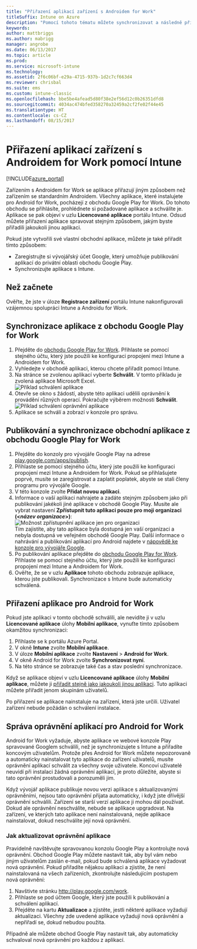 ```yaml
---
title: "Přiřazení aplikací zařízení s Androidem for Work"
titleSuffix: Intune on Azure
description: "Pomocí tohoto tématu můžete synchronizovat a následně přiřadit aplikaci zařízení s Androidem for Work z obchodu Google Play for Work."
keywords: 
author: mattbriggs
ms.author: mabrigg
manager: angrobe
ms.date: 06/13/2017
ms.topic: article
ms.prod: 
ms.service: microsoft-intune
ms.technology: 
ms.assetid: 2f6c06bf-e29a-4715-937b-1d2c7cf663d4
ms.reviewer: chrisbal
ms.suite: ems
ms.custom: intune-classic
ms.openlocfilehash: bbe5be4afead5d80f38e2ef56d12c0b26351dfd8
ms.sourcegitcommit: 4034ac474bfed358270a32459a2cf2fe02f44e45
ms.translationtype: HT
ms.contentlocale: cs-CZ
ms.lasthandoff: 08/15/2017
---
```

# <a name="how-to-assign-apps-to-android-for-work-devices-with-intune"></a>Přiřazení aplikací zařízení s Androidem for Work pomocí Intune

[!INCLUDE[azure_portal](./includes/azure_portal.md)]

Zařízením s Androidem for Work se aplikace přiřazují jiným způsobem než zařízením se standardním Androidem. Všechny aplikace, které instalujete pro Android for Work, pocházejí z obchodu Google Play for Work. Do tohoto obchodu se přihlásíte, prohlédnete si požadované aplikace a schválíte je.
Aplikace se pak objeví v uzlu **Licencované aplikace** portálu Intune. Odsud můžete přiřazení aplikace spravovat stejným způsobem, jakým byste přiřadili jakoukoli jinou aplikaci.

Pokud jste vytvořili své vlastní obchodní aplikace, můžete je také přiřadit tímto způsobem:
- Zaregistrujte si vývojářský účet Google, který umožňuje publikování aplikací do privátní oblasti obchodu Google Play.
- Synchronizujte aplikace s Intune.

## <a name="before-you-start"></a>Než začnete

Ověřte, že jste v úloze **Registrace zařízení** portálu Intune nakonfigurovali vzájemnou spolupráci Intune a Androidu for Work.

## <a name="synchronize-an-app-from-the-google-play-for-work-store"></a>Synchronizace aplikace z obchodu Google Play for Work

1. Přejděte do [obchodu Google Play for Work](https://play.google.com/work). Přihlaste se pomocí stejného účtu, který jste použili ke konfiguraci propojení mezi Intune a Androidem for Work.
2. Vyhledejte v obchodě aplikaci, kterou chcete přiřadit pomocí Intune.
3. Na stránce se zvolenou aplikací vyberte **Schválit**. V tomto příkladu je zvolená aplikace Microsoft Excel.<br>
  ![Příklad schválení aplikace](media/approve.png)
4. Otevře se okno s žádostí, abyste této aplikaci udělili oprávnění k provádění různých operací. Pokračujte výběrem možnosti **Schválit**.<br>
  ![Příklad schválení oprávnění aplikace](media/approve-app-permissions.png)
5. Aplikace se schválí a zobrazí v konzole pro správu.

## <a name="publish-then-synchronize-a-line-of-business-app-from-the-google-play-for-work-store"></a>Publikování a synchronizace obchodní aplikace z obchodu Google Play for Work

1. Přejděte do konzoly pro vývojáře Google Play na adrese [play.google.com/apps/publish](https://play.google.com/apps/publish).
2. Přihlaste se pomocí stejného účtu, který jste použili ke konfiguraci propojení mezi Intune a Androidem for Work. Pokud se přihlašujete poprvé, musíte se zaregistrovat a zaplatit poplatek, abyste se stali členy programu pro vývojáře Google.
3. V této konzole zvolte **Přidat novou aplikaci**.
4. Informace o vaší aplikaci nahrajete a zadáte stejným způsobem jako při publikování jakékoli jiné aplikace v obchodě Google Play. Musíte ale vybrat nastavení **Zpřístupnit tuto aplikaci pouze pro moji organizaci (<*název organizace*>)**:<br>
  ![Možnost zpřístupnění aplikace jen pro organizaci](media/restrict.png)<br>
Tím zajistíte, aby tato aplikace byla dostupná jen vaší organizaci a nebyla dostupná ve veřejném obchodě Google Play.
Další informace o nahrávání a publikování aplikací pro Android najdete v [nápovědě ke konzole pro vývojáře Google](https://support.google.com/googleplay/android-developer/answer/113469).
5. Po publikování aplikace přejděte do [obchodu Google Play for Work](https://play.google.com/work). Přihlaste se pomocí stejného účtu, který jste použili ke konfiguraci propojení mezi Intune a Androidem for Work.
6. Ověřte, že se v uzlu **Aplikace** tohoto obchodu zobrazuje aplikace, kterou jste publikovali. Synchronizace s Intune bude automaticky schválená.

## <a name="assign-an-android-for-work-app"></a>Přiřazení aplikace pro Android for Work

Pokud jste aplikaci v tomto obchodě schválili, ale nevidíte ji v uzlu **Licencované aplikace** úlohy **Mobilní aplikace**, vynuťte tímto způsobem okamžitou synchronizaci:

1. Přihlaste se k portálu Azure Portal.
2. V okně **Intune** zvolte **Mobilní aplikace**.
3. V úloze **Mobilní aplikace** zvolte **Nastavení** > **Android for Work**.
4. V okně Android for Work zvolte **Synchronizovat nyní**.
5. Na této stránce se zobrazuje také čas a stav poslední synchronizace.

Když se aplikace objeví v uzlu **Licencované aplikace** úlohy **Mobilní aplikace**, můžete ji [přiřadit stejně jako jakoukoli jinou aplikaci](/intune-azure/manage-apps/deploy-apps). Tuto aplikaci můžete přiřadit jenom skupinám uživatelů.

Po přiřazení se aplikace nainstaluje na zařízení, která jste určili. Uživatel zařízení nebude požádán o schválení instalace.

## <a name="manage-android-for-work-app-permissions"></a>Správa oprávnění aplikací pro Android for Work
Android for Work vyžaduje, abyste aplikace ve webové konzole Play spravované Googlem schválili, než je synchronizujete s Intune a přiřadíte koncovým uživatelům.  Protože přes Android for Work můžete nepozorovaně a automaticky nainstalovat tyto aplikace do zařízení uživatelů, musíte oprávnění aplikací schválit za všechny svoje uživatele.  Koncoví uživatelé neuvidí při instalaci žádná oprávnění aplikací, je proto důležité, abyste si tato oprávnění prostudovali a porozuměli jim.

Když vývojář aplikace publikuje novou verzi aplikace s aktualizovanými oprávněními, nejsou tato oprávnění přijata automaticky, i když jste dřívější oprávnění schválili. Zařízení se starší verzí aplikace ji mohou dál používat. Dokud ale oprávnění neschválíte, nebude se aplikace upgradovat. Na zařízení, ve kterých tato aplikace není nainstalovaná, nejde aplikace nainstalovat, dokud neschválíte její nová oprávnění.

### <a name="how-to-update-app-permissions"></a>Jak aktualizovat oprávnění aplikace

Pravidelně navštěvujte spravovanou konzolu Google Play a kontrolujte nová oprávnění. Obchod Google Play můžete nastavit tak, aby byl vám nebo jiným uživatelům zaslán e-mail, pokud bude schválená aplikace vyžadovat nová oprávnění. Pokud přiřadíte nějakou aplikaci a zjistíte, že není nainstalovaná na všech zařízeních, zkontrolujte následujícím postupem nová oprávnění:

1. Navštivte stránku http://play.google.com/work.
2. Přihlaste se pod účtem Google, který jste použili k publikování a schválení aplikací.
3. Přejděte na kartu **Aktualizace** a zjistěte, jestli některé aplikace vyžadují aktualizaci.  Všechny zde uvedené aplikace vyžadují nová oprávnění a nepřiřadí se, dokud nebudou použita.  

Případně ale můžete obchod Google Play nastavit tak, aby automaticky schvaloval nová oprávnění pro každou z aplikací. 



